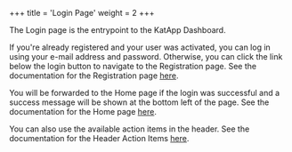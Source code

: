 +++
title = 'Login Page'
weight = 2
+++

The Login page is the entrypoint to the KatApp Dashboard. 

If you're already registered and your user was activated, you can log in using your e-mail address and password.
Otherwise, you can click the link below the login button to navigate to the Registration page.
See the documentation for the Registration page [here](/registration).

You will be forwarded to the Home page if the login was successful and a success message will be shown at the bottom 
left of the page.
See the documentation for the Home page [here](/home).

You can also use the available action items in the header. 
See the documentation for the Header Action Items [here](/headeractionitems). 
